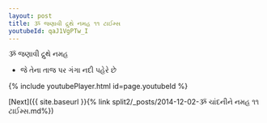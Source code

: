 ```yaml
---
layout: post
title: ૐ જણાવી દ્રુથે નમહ ૧૧ ટાઈમ્સ
youtubeId: qaJ1VgPTw_I
---
```

 
 
 ૐ જણાવી દ્રુથે નમહ  
 
 -  જે તેના તાજ પર ગંગા નદી પહેરે છે 
 
  
 
  
 
 
 
 
 
 


{% include youtubePlayer.html id=page.youtubeId %}
 
[Next]({{ site.baseurl }}{% link  split2/_posts/2014-12-02-ૐ ચાંદનીને નમહ ૧૧ ટાઈમ્સ.md%})
 
